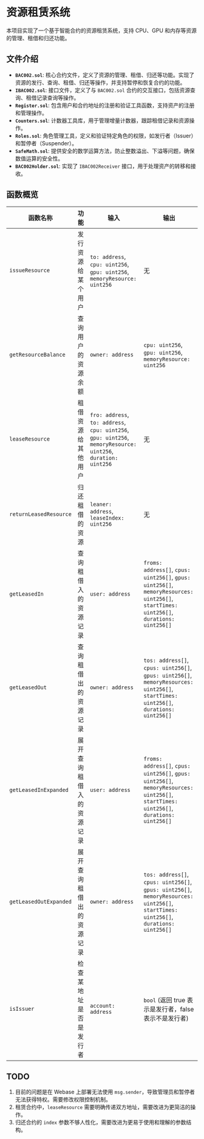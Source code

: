 # 资源租赁系统

本项目实现了一个基于智能合约的资源租赁系统，支持 CPU、GPU 和内存等资源的管理、租借和归还功能。

## 文件介绍

- **`BAC002.sol`**: 核心合约文件，定义了资源的管理、租借、归还等功能。实现了资源的发行、查询、租借、归还等操作，并支持暂停和恢复合约的功能。
- **`IBAC002.sol`**: 接口文件，定义了与 `BAC002.sol` 合约的交互接口，包括资源查询、租借记录查询等操作。
- **`Register.sol`**: 包含用户和合约地址的注册和验证工具函数，支持资产的注册和管理操作。
- **`Counters.sol`**: 计数器工具库，用于管理增量计数器，跟踪租借记录和资源操作。
- **`Roles.sol`**: 角色管理工具，定义和验证特定角色的权限，如发行者（Issuer）和暂停者（Suspender）。
- **`SafeMath.sol`**: 提供安全的数学运算方法，防止整数溢出、下溢等问题，确保数值运算的安全性。
- **`BAC002Holder.sol`**: 实现了 `IBAC002Receiver` 接口，用于处理资产的转移和接收。

## 函数概览

| 函数名称               | 功能                     | 输入                                                         | 输出                                                         |
| ---------------------- | ------------------------ | ------------------------------------------------------------ | ------------------------------------------------------------ |
| `issueResource`        | 发行资源给某个用户       | `to: address`, `cpu: uint256`, `gpu: uint256`, `memoryResource: uint256` | 无                                                           |
| `getResourceBalance`   | 查询用户的资源余额       | `owner: address`                                             | `cpu: uint256`, `gpu: uint256`, `memoryResource: uint256`    |
| `leaseResource`        | 租借资源给其他用户       | `fro: address`, `to: address`, `cpu: uint256`, `gpu: uint256`, `memoryResource: uint256`, `duration: uint256` | 无                                                           |
| `returnLeasedResource` | 归还租借的资源           | `leaner: address`, `leaseIndex: uint256`                     | 无                                                           |
| `getLeasedIn`          | 查询租借入的资源记录     | `user: address`                                              | `froms: address[]`, `cpus: uint256[]`, `gpus: uint256[]`, `memoryResources: uint256[]`, `startTimes: uint256[]`, `durations: uint256[]` |
| `getLeasedOut`         | 查询租借出的资源记录     | `owner: address`                                             | `tos: address[]`, `cpus: uint256[]`, `gpus: uint256[]`, `memoryResources: uint256[]`, `startTimes: uint256[]`, `durations: uint256[]` |
| `getLeasedInExpanded`  | 展开查询租借入的资源记录 | `user: address`                                              | `froms: address[]`, `cpus: uint256[]`, `gpus: uint256[]`, `memoryResources: uint256[]`, `startTimes: uint256[]`, `durations: uint256[]` |
| `getLeasedOutExpanded` | 展开查询租借出的资源记录 | `owner: address`                                             | `tos: address[]`, `cpus: uint256[]`, `gpus: uint256[]`, `memoryResources: uint256[]`, `startTimes: uint256[]`, `durations: uint256[]` |
| `isIssuer`             | 检查某地址是否是发行者   | `account: address`                                           | `bool` (返回 true 表示是发行者，false 表示不是发行者)        |

## TODO

1. 目前的问题是在 Webase 上部署无法使用 `msg.sender`，导致管理员和暂停者无法获得特权。需要修改权限控制机制。
2. 租赁合约中，`leaseResource` 需要明确传递双方地址，需要改进为更简洁的操作。
3. 归还合约的 `index` 参数不够人性化，需要改进为更易于使用和理解的参数结构。
